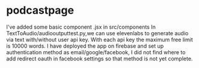 # podcastpage
I've added some basic component .jsx in src/components
In TextToAudio/audiooutputtest.py,we can use elevenlabs to generate audio via text with/without user api key. With each api key the maximum free limit is 10000 words.
I have deployed the app on firebase and set up authentication method as email/google/facebook, I did not find where to add redirect oauth in facebook settings so that method is not yet complete.